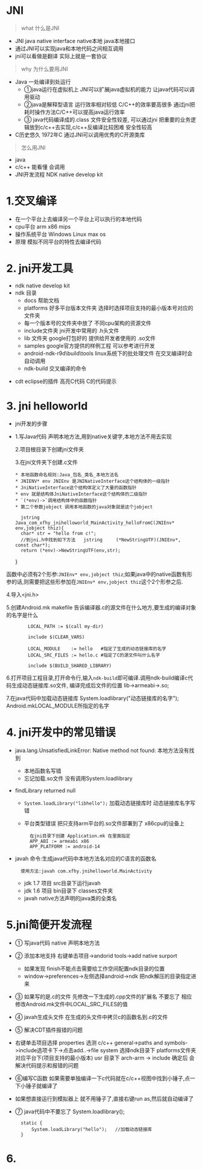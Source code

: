# JNI

> what 什么是JNI
> 
* JNI java native interface native本地  java本地接口
* 通过JNI可以实现java和本地代码之间相互调用
* jni可以看做是翻译 实际上就是一套协议

> why 为什么要用JNI
> 
* Java 一处编译到处运行 
	* ①java运行在虚拟机上 JNI可以扩展java虚拟机的能力 让java代码可以调用驱动
	* ②java是解释型语言 运行效率相对较低 C/C++的效率要高很多 通过jni把耗时操作方法C/C++可以提高java运行效率
	* ③ java代码编译成的.class 文件安全性较差, 可以通过jni 把重要的业务逻辑放到c/c++去实现,c/c++反编译比较困难 安全性较高
* C历史悠久 1972年C 通过JNI可以调用优秀的C开源类库 

> 怎么用JNI
> 
* java
* c/c++ 能看懂 会调用
* JNI开发流程 NDK native develop kit  

# 1.交叉编译

- 在一个平台上去编译另一个平台上可以执行的本地代码
- cpu平台 arm x86 mips
- 操作系统平台  Windows Linux max os
- 原理  模拟不同平台的特性去编译代码

# 2. jni开发工具

- ndk native develop kit 
- ndk 目录
   * docs 帮助文档
   * platforms  好多平台版本文件夹 选择时选择项目支持的最小版本号对应的文件夹
	* 每一个版本号的文件夹中放了 不同cpu架构的资源文件
	* include文件夹 jni开发中常用的 .h头文件
	* lib 文件夹 google打包好的 提供给开发者使用的 .so文件
	* samples google官方提供的样例工程 可以参考进行开发
	* android-ndk-r9d\build\tools linux系统下的批处理文件 在交叉编译时会自动调用
	* ndk-build 交叉编译的命令
* cdt eclipse的插件 高亮C代码 C的代码提示

# 3. jni helloworld

- jni开发的步骤
- 
   1.写Java代码  声明本地方法,用到native关键字,本地方法不用去实现

   2.项目根目录下创建jni文件夹

   3.在jni文件夹下创建.c文件

      * 本地函数命名规则:Java_包名_类名_本地方法名
      * JNIENV* env JNIEnv 是JNINativeInterface这个结构体的一级指针
      * JniNativeInterface这个结构体定义了大量的函数指针
      * env 就是结构体JniNativeInterface这个结构体的二级指针
      * `(*env)->`调用结构体中的函数指针
      * 第二个参数jobject 调用本地函数的java对象就是这个jobject
      
		jstring Java_com_xfhy_jnihelloworld_MainActivity_helloFromC(JNIEnv* env,jobject thiz){
		char* str = "hello from c!";
		//到jni.h中找到如下方法   jstring     (*NewStringUTF)(JNIEnv*, const char*);
		return (*env)->NewStringUTF(env,str);
	}

函数中必须有2个形参:`JNIEnv* env,jobject thiz`;如果java中的native函数有形参的话,则需要把这些形参加在`JNIEnv* env,jobject thiz`这个2个形参之后.

   4.导入<jni.h>

   5.创建Android.mk makefile 告诉编译器.c的源文件在什么地方,要生成的编译对象的名字是什么
 	
			LOCAL_PATH := $(call my-dir)
		
		    include $(CLEAR_VARS)
		
		    LOCAL_MODULE    := hello   #指定了生成的动态链接库的名字
		    LOCAL_SRC_FILES := hello.c #指定了C的源文件叫什么名字
		
		    include $(BUILD_SHARED_LIBRARY)	

   6.打开项目工程目录,打开命令行,输入`ndk-build`即可编译.调用ndk-build编译c代码生成动态链接库.so文件, 编译完成后文件的位置 lib->armeabi->.so;

   7.在java代码中加载动态链接库 System.loadlibrary("动态链接库的名字"); Android.mkLOCAL_MODULE所指定的名字

# 4. jni开发中的常见错误
* java.lang.UnsatisfiedLinkError: Native method not found: 本地方法没有找到
	* 本地函数名写错
	* 忘记加载.so文件 没有调用System.loadlibrary 
* findLibrary returned null
	* `System.loadLibrary("libhello");` 加载动态链接库时 动态链接库名字写错
	* 平台类型错误 把只支持arm平台的.so文件部署到了 x86cpu的设备上 

			在jni目录下创建 Application.mk 在里面指定 
			APP_ABI := armeabi x86
			APP_PLATFORM := android-14

* javah 命令:生成java代码中本地方法名对应的C语言的函数名

		使用方法:javah com.xfhy.jnihelloworld.MainActivity

	* jdk 1.7 项目 src目录下运行javah
	* jdk 1.6 项目 bin目录下 classes文件夹
	* javah native方法声明的java类的全类名 

# 5.jni简便开发流程
* ① 写java代码 native 声明本地方法
* ② 添加本地支持 右键单击项目->andorid tools->add native surport
	* 如果发现 finish不能点击需要给工作空间配置ndk目录的位置
	* window->preferences->左侧选择android->ndk 把ndk解压的目录指定进来
* ③ 如果写的是.c的文件 先修改一下生成的.cpp文件的扩展名 不要忘了 相应修改Android.mk文件中LOCAL_SRC_FILES的值
* ④ javah生成头文件 在生成的头文件中拷贝c的函数名到.c的文件
* ⑤ 解决CDT插件报错的问题
* 右键单击项目选择 properties 选测 c/c++ general->paths and symbols->include选项卡下->点击add..->file system 选择ndk目录下 platforms文件夹 对应平台下(项目支持的最小版本)
 usr 目录下 arch-arm -> include  确定后 会解决代码提示和报错的问题
* ⑥编写C函数 如果需要单独编译一下c代码就在c/c++视图中找到小锤子,点一下小锤子就编译了
*  如果想直接运行到模拟器上 就不用锤子了,直接右键run as,然后就自动编译了
* ⑦ java代码中不要忘了 System.loadlibrary(); 

		static {
			System.loadLibrary("hello");   //加载动态链接库
		}

# 6. 